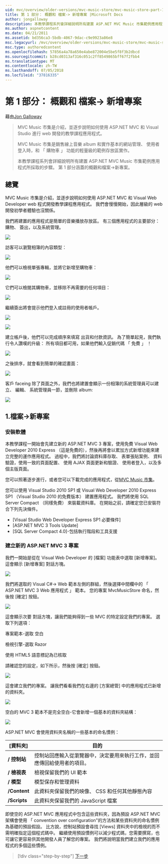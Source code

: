 ```yaml
---
uid: mvc/overview/older-versions/mvc-music-store/mvc-music-store-part-1
title: 第 1 部分： 概觀和 檔案-> 新增專案 |Microsoft Docs
author: jongalloway
description: 本教學課程系列會詳細說明所有建置 ASP.NET MVC Music 市集範例應用程式所採取的步驟。 第 1 部分涵蓋概觀和 檔案-> 新專案。
ms.author: aspnetcontent
ms.date: 04/21/2011
ms.assetid: bd356ca3-5bdb-4067-9dac-c9e9923a86e8
msc.legacyurl: /mvc/overview/older-versions/mvc-music-store/mvc-music-store-part-1
msc.type: authoredcontent
ms.openlocfilehash: 57856a4a78a650e4abe872004e5be5f8f3b2dbcd
ms.sourcegitcommit: b28cd0313af316c051c2ff8549865bff67f2fbb4
ms.translationtype: MT
ms.contentlocale: zh-TW
ms.lasthandoff: 07/05/2018
ms.locfileid: "37816335"
---
```

<a name="part-1-overview-and-file-new-project"></a>第 1 部分： 概觀和 檔案-> 新增專案
====================
藉由[Jon Galloway](https://github.com/jongalloway)

> MVC Music 市集是介紹，並逐步說明如何使用 ASP.NET MVC 和 Visual Studio 進行 web 開發的教學課程應用程式。  
>   
> MVC Music 市集是銷售線上音樂 album 和實作基本的網站管理、 使用者登入時，和 「 購物車 」 功能的輕量級的範例存放區實作。  
>   
> 本教學課程系列會詳細說明所有建置 ASP.NET MVC Music 市集範例應用程式所採取的步驟。 第 1 部分涵蓋的概觀和檔案-&gt;新專案。


## <a name="overview"></a>總覽

MVC Music 市集是介紹，並逐步說明如何使用 ASP.NET MVC 和 Visual Web Developer web 程式開發教學課程應用程式。 我們會慢慢開始，因此層級的 web 開發初學者體驗也沒關係。

我們將建置的應用程式是簡單的音樂播放存放區。 有三個應用程式的主要部分： 購物、 簽出，以及系統管理。

![](mvc-music-store-part-1/_static/image1.jpg)

訪客可以瀏覽相簿的內容類型：

![](mvc-music-store-part-1/_static/image2.jpg)

他們可以檢視單張專輯，並將它新增至購物車：

![](mvc-music-store-part-1/_static/image3.jpg)

它們可以檢閱其購物車，並移除不再需要的任何項目：

![](mvc-music-store-part-1/_static/image4.jpg)

繼續簽出將會提示他們登入或註冊的使用者帳戶。

![](mvc-music-store-part-1/_static/image1.png)

![](mvc-music-store-part-1/_static/image2.png)

建立帳戶後，他們可以完成順序來填寫 出貨和付款資訊。 為了簡單起見，我們執行令人讚嘆的升級： 所有項目都可用，如果他們輸入促銷代碼 「 免費 」 ！

![](mvc-music-store-part-1/_static/image5.jpg)

之後排序，就會看到簡單的確認畫面：

![](mvc-music-store-part-1/_static/image6.jpg)

客戶 faceing 除了頁面之外，我們也將建置會顯示一份相簿的系統管理員可以建立、 編輯、 系統管理員一節，並刪除 album:

![](mvc-music-store-part-1/_static/image7.jpg)

## <a name="1-file--gt-new-project"></a>1.檔案-&gt;新專案

### <a name="installing-the-software"></a>安裝軟體

本教學課程一開始會先建立新的 ASP.NET MVC 3 專案，使用免費 Visual Web Developer 2010 Express （這是免費的），然後再將會以累加方式新增功能來建立完整的運作應用程式。 過程中，我們將討論資料庫存取、 表單張貼案例、 資料驗證，使用一致的頁面配置、 使用 AJAX 頁面更新和驗證、 使用者登入，以及多個主版頁面。

您可以照著逐步進行，或者您可以下載完成的應用程式，從[MVC Music 市集](https://github.com/evilDave/MVC-Music-Store)。

您可以使用 Visual Studio 2010 SP1 或 Visual Web Developer 2010 Express SP1 （Visual Studio 2010 的免費版本） 建置應用程式。 我們將使用 SQL Server Compact （同樣免費） 來裝載資料庫。 在開始之前，請確定您已安裝符合下列先決條件。


- [Visual Studio Web Developer Express SP1 必要條件]
- [ASP.NET MVC 3 Tools Update]
- [SQL Server Compact 4.0]-包括執行階段和工具支援


### <a name="creating-a-new-aspnet-mvc-3-project"></a>建立新的 ASP.NET MVC 3 專案

我們一開始是從在 Visual Web Developer 的 [檔案] 功能表中選取 [新增專案]。 這會顯示 [新增專案] 對話方塊。

![](mvc-music-store-part-1/_static/image5.png)

我們將選取的 Visual C#-&gt; Web 範本左側的群組，然後選擇中間欄中的 「 ASP.NET MVC 3 Web 應用程式 」 範本。 您的專案 MvcMusicStore 命名，然後按 [確定] 按鈕。

![](mvc-music-store-part-1/_static/image8.jpg)

這會顯示次要 對話方塊，讓我們能夠得到一些 MVC 的特定設定我們的專案。 選取下列選項：

專案範本-選取 空白

檢視引擎-選取 Razor

使用 HTML5 語意標記為已核取

請確認您的設定，如下所示，然後按 [確定] 按鈕。

![](mvc-music-store-part-1/_static/image9.jpg)

這會建立我們的專案。 讓我們看看我們在右邊的 [方案總管] 中的應用程式已新增的資料夾。

![](mvc-music-store-part-1/_static/image10.jpg)

空白的 MVC 3 範本不是完全空白-它會新增一個基本的資料夾結構：

![](mvc-music-store-part-1/_static/image6.png)

ASP.NET MVC 會使用資料夾名稱的一些基本的命名慣例：

| [資料夾] | **目的** |
| --- | --- |
| **/ 控制站** | 控制站回應輸入從瀏覽器中，決定要用來執行工作，並回應傳回給使用者的項目。 |
| **/ 檢視表** | 檢視保留我們的 UI 範本 |
| **/ 模型** | 模型保存和管理資料 |
| **/Content** | 此資料夾保留我們的映像、 CSS 和任何其他靜態內容 |
| **/Scripts** | 此資料夾保留我們的 JavaScript 檔案 |

即使空的 ASP.NET MVC 應用程式中包含這些資料夾，因為預設 ASP.NET MVC 架構會使用 「 convention over configuration"的方法和某些資料夾的命名慣例為基礎的預設假設。 比方說，控制站預設會尋找 [Views] 資料夾中的檢視的而不需明確指定這個程式碼中。 繼續使用預設慣例可以減少程式碼，您需要撰寫，也可讓它更容易供其他開發人員了解您的專案。 我們將說明當我們建立我們的應用程式的多個這些慣例。

> [!div class="step-by-step"]
> [下一步](mvc-music-store-part-2.md)
